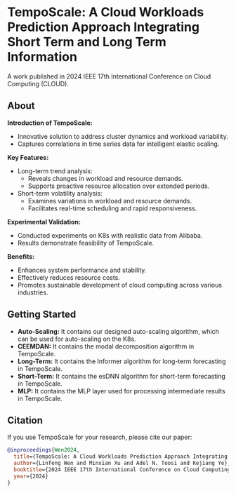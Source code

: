 # TempoScale: A Cloud Workloads Prediction Approach Integrating Short Term and Long Term Information
A work published in 2024 IEEE 17th International Conference on Cloud Computing (CLOUD).

## About
**Introduction of TempoScale:**
* Innovative solution to address cluster dynamics and workload variability.
* Captures correlations in time series data for intelligent elastic scaling.
  
**Key Features:**
* Long-term trend analysis:
  * Reveals changes in workload and resource demands.
  * Supports proactive resource allocation over extended periods.
* Short-term volatility analysis:
  * Examines variations in workload and resource demands.
  * Facilitates real-time scheduling and rapid responsiveness.
    
**Experimental Validation:**
  * Conducted experiments on K8s with realistic data from Alibaba.
  * Results demonstrate feasibility of TempoScale.
    
**Benefits:**
* Enhances system performance and stability.
* Effectively reduces resource costs.
* Promotes sustainable development of cloud computing across various industries.

## Getting Started
* **Auto-Scaling:** It contains our designed auto-scaling algorithm, which can be used for auto-scaling on the K8s.
* **CEEMDAN:** It contains the modal decomposition algorithm in TempoScale.
* **Long-Term:** It contains the Informer algorithm for long-term forecasting in TempoScale.
* **Short-Term:** It contains the esDNN algorithm for short-term forecasting in TempoScale.
* **MLP:** It contains the MLP layer used for processing intermediate results in TempoScale.

## Citation
If you use TempoScale for your research, please cite our paper:

```bibtex
@inproceedings{Wen2024,
  title={TempoScale: A Cloud Workloads Prediction Approach Integrating Short-Term and Long-Term Information},
  author={Linfeng Wen and Minxian Xu and Adel N. Toosi and Kejiang Ye},
  booktitle={2024 IEEE 17th International Conference on Cloud Computing (CLOUD)},
  year={2024}
}
```
